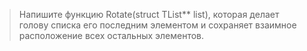 > Напишите функцию Rotate(struct TList** list), которая делает голову списка его последним элементом и сохраняет взаимное расположение всех остальных элементов.

